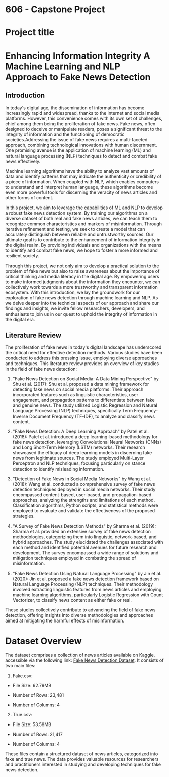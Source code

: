 # 606 - Capstone Project 

# Project title 

# Enhancing Information Integrity A Machine Learning and NLP Approach to Fake News Detection


## Introduction
  
In today's digital age, the dissemination of information has become increasingly rapid and widespread, thanks to the internet and social media platforms. However, this convenience comes with its own set of challenges, chief among them being the proliferation of fake news. Fake news, often designed to deceive or manipulate readers, poses a significant threat to the integrity of information and the functioning of democratic societies.Addressing the issue of fake news requires a multi-faceted approach, combining technological innovations with human discernment. One promising avenue is the application of machine learning (ML) and natural language processing (NLP) techniques to detect and combat fake news effectively. 

Machine learning algorithms have the ability to analyze vast amounts of data and identify patterns that may indicate the authenticity or credibility of a piece of information. When coupled with NLP, which enables computers to understand and interpret human language, these algorithms become even more powerful tools for discerning the veracity of news articles and other forms of content.

In this project, we aim to leverage the capabilities of ML and NLP to develop a robust fake news detection system. By training our algorithms on a diverse dataset of both real and fake news articles, we can teach them to recognize common characteristics and markers of misinformation. Through iterative refinement and testing, we seek to create a model that can accurately distinguish between reliable and untrustworthy sources. Our ultimate goal is to contribute to the enhancement of information integrity in the digital realm. By providing individuals and organizations with the means to identify and combat fake news, we hope to foster a more informed and resilient society.

Through this project, we not only aim to develop a practical solution to the problem of fake news but also to raise awareness about the importance of critical thinking and media literacy in the digital age. By empowering users to make informed judgments about the information they encounter, we can collectively work towards a more trustworthy and transparent information ecosystem. With this introduction, we lay the groundwork for our exploration of fake news detection through machine learning and NLP. As we delve deeper into the technical aspects of our approach and share our findings and insights, we invite fellow researchers, developers, and enthusiasts to join us in our quest to uphold the integrity of information in the digital era.

## Literature Review

The proliferation of fake news in today's digital landscape has underscored the critical need for effective detection methods. Various studies have been conducted to address this pressing issue, employing diverse approaches and techniques. This literature review provides an overview of key studies in the field of fake news detection:

1. "Fake News Detection on Social Media: A Data Mining Perspective" by Shu et al. (2017):
Shu et al. proposed a data mining framework for detecting fake news on social media platforms. Their approach incorporated features such as linguistic characteristics, user engagement, and propagation patterns to differentiate between fake and genuine news. The study utilized Logistic Regression and Natural Language Processing (NLP) techniques, specifically Term Frequency-Inverse Document Frequency (TF-IDF), to analyze and classify news content.

2. "Fake News Detection: A Deep Learning Approach" by Patel et al. (2018):
Patel et al. introduced a deep learning-based methodology for fake news detection, leveraging Convolutional Neural Networks (CNNs) and Long Short-Term Memory (LSTM) networks. Their research showcased the efficacy of deep learning models in discerning fake news from legitimate sources. The study employed Multi-Layer Perceptron and NLP techniques, focusing particularly on stance detection to identify misleading information.

3. "Detection of Fake News in Social Media Networks" by Wang et al. (2018):
Wang et al. conducted a comprehensive survey of fake news detection techniques deployed in social media networks. Their study encompassed content-based, user-based, and propagation-based approaches, analyzing the strengths and limitations of each method. Classification algorithms, Python scripts, and statistical methods were employed to evaluate and validate the effectiveness of the proposed strategies.

4. "A Survey of Fake News Detection Methods" by Sharma et al. (2019):
Sharma et al. provided an extensive survey of fake news detection methodologies, categorizing them into linguistic, network-based, and hybrid approaches. The study elucidated the challenges associated with each method and identified potential avenues for future research and development. The survey encompassed a wide range of solutions and mitigation techniques employed in combating the spread of misinformation.

5. "Fake News Detection Using Natural Language Processing" by Jin et al. (2020):
Jin et al. proposed a fake news detection framework based on Natural Language Processing (NLP) techniques. Their methodology involved extracting linguistic features from news articles and employing machine learning algorithms, particularly Logistic Regression with Count Vectorizer, to classify news content as either fake or real.

These studies collectively contribute to advancing the field of fake news detection, offering insights into diverse methodologies and approaches aimed at mitigating the harmful effects of misinformation.

# Dataset Overview

The dataset comprises a collection of news articles available on Kaggle, accessible via the following link: [Fake News Detection Dataset](https://www.kaggle.com/code/therealsampat/fake-news-detection/input). It consists of two main files:

1. Fake.csv:

- File Size: 62.79MB
* Number of Rows: 23,481
+ Number of Columns: 4

2. True.csv:

- File Size: 53.58MB
* Number of Rows: 21,417
+ Number of Columns: 4

These files contain a structured dataset of news articles, categorized into fake and true news. The data provides valuable resources for researchers and practitioners interested in studying and developing techniques for fake news detection.

